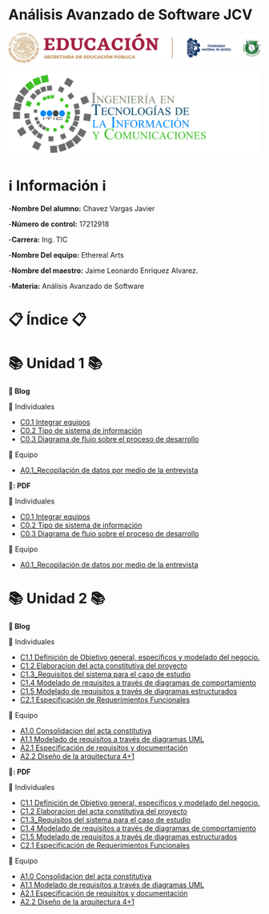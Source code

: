 # Análisis Avanzado de Software JCV
![](https://github.com/JavierChavez/AnalisisSoftwareJavierCV/blob/main/Img/liston%20de%20logos%20oficiales%20educacion-tecnm-itt.png?raw=true)

![](https://github.com/JavierChavez/AnalisisSoftwareJavierCV/blob/main/Img/TECNOLOGIAS-DE-LA-INFORMACION-Y-COMUNICACIONES_HEADING1-2048x672.png?raw=true)


# :information_source: Información :information_source: #

-**Nombre Del alumno:** Chavez Vargas Javier

-**Número de control:** 17212918

-**Carrera:** Ing. TIC

-**Nombre Del equipo:** Ethereal Arts

-**Nombre del maestro:** Jaime Leonardo Enriquez Alvarez.

-**Materia:** Análisis Avanzado de Software

# :clipboard: Índice :clipboard: #



<!-- Unidad 1 -->
# :books: Unidad 1 :books: #

**:open_file_folder: Blog**

:bust_in_silhouette: Individuales 

* [C0.1 Integrar equipos](https://github.com/JavierChavez/AnalisisSoftwareJavierCV/blob/main/Blog/C0.1_IntegrarEquiposdeTrabajo_ChavezVargasJavier.md)
* [C0.2  Tipo de sistema de información](https://github.com/JavierChavez/AnalisisSoftwareJavierCV/blob/main/Blog/C0.2_Tipo_de_Sistema_Desarrollar_ChavezVargasJAvier.md)
* [C0.3  Diagrama de flujo sobre el proceso de desarrollo](https://github.com/JavierChavez/AnalisisSoftwareJavierCV/blob/main/Blog/C0.3_DiagramadeFlujo_Proceso.md)

:busts_in_silhouette: Equipo

* [A0.1_Recopilación de datos por medio de la entrevista](https://github.com/JavierChavez/AnalisisSoftwareJavierCV/blob/main/Blog/A0.1_Data_collection_through_the_interview_ChavezVargasJavier.md)


**:open_file_folder:: PDF**


:bust_in_silhouette: Individuales 
* [C0.1 Integrar equipos](https://github.com/JavierChavez/AnalisisSoftwareJavierCV/blob/main/PDF/C0.1_IntegrarEquiposdeTrabajo_ChavezVargasJavier.pdf)
* [C0.2  Tipo de sistema de información](https://github.com/JavierChavez/AnalisisSoftwareJavierCV/blob/main/PDF/C0.2_Tipo_de_Sistema_Desarrollar_ChavezVargasJavier.pdf) 
* [C0.3  Diagrama de flujo sobre el proceso de desarrollo](https://github.com/JavierChavez/AnalisisSoftwareJavierCV/blob/main/PDF/C0.3_DiagramadeFlujoProcesodesarrollo_ChavezVargasJavier.pdf)


:busts_in_silhouette: Equipo


* [A0.1_Recopilación de datos por medio de la entrevista](https://github.com/JavierChavez/AnalisisSoftwareJavierCV/blob/main/PDF/A0.1_Data_collection_through_the_interview_ChavezVargasJavier.pdf)










<!-- Unidad 2 -->

# :books: Unidad 2 :books: #

**:open_file_folder: Blog**

:bust_in_silhouette: Individuales 

* [C1.1 Definición de Objetivo general, especificos y modelado del negocio.](https://github.com/JavierChavez/AnalisisSoftwareJavierCV/blob/main/Blog/C1.1_ObjetivosGenerales_especificos_ChavezVargasJavier.md)
* [C1.2 Elaboracion del acta constitutiva del proyecto](https://github.com/JavierChavez/AnalisisSoftwareJavierCV/blob/main/Blog/C1.2_Acta_Constitutiva_del_proyecto_ChavezVargasJavier.md)
* [C1.3_Requisitos del sistema para el caso de estudio](https://github.com/JavierChavez/AnalisisSoftwareJavierCV/blob/main/Blog/C1.3_Requisitos_del_sistema_para_caso_de_estudio_ChavezVargasJavier.md)
* [C1.4 Modelado de requisitos a través de diagramas de comportamiento](https://github.com/JavierChavez/AnalisisSoftwareJavierCV/blob/main/Blog/C1.4_Modelado_de_requisitos_a_trav%C3%A9s_de%20_diagramas_de_comportamiento_ChavezVargasJavier.md)
* [C1.5  Modelado de requisitos a través de diagramas estructurados](https://github.com/JavierChavez/AnalisisSoftwareJavierCV/blob/main/Blog/C1.5_UML_Estado_Componentes_Distribucion_ChavezVargasJavier.md)
* [C2.1 Especificación de Requerimientos Funcionales](https://github.com/JavierChavez/AnalisisSoftwareJavierCV/blob/main/Blog/C2.1_EspecificacionRequerimientos_Funcionales_ChavezVargasJavier.md)

:busts_in_silhouette: Equipo

* [A1.0 Consolidacion del acta constitutiva](https://github.com/JavierChavez/AnalisisSoftwareJavierCV/blob/main/Blog/A1.0_Consolidation_of_the_constitutive_act_ChavezVargasJavier.md)
* [A1.1  Modelado de requisitos a través de diagramas UML](https://github.com/JavierChavez/AnalisisSoftwareJavierCV/blob/main/Blog/A1.1_UML_Requirements_Modeling_ChavezVargasJavier.md)
* [A2.1 Especificación de requisitos y documentación](https://github.com/JavierChavez/AnalisisSoftwareJavierCV/blob/main/Blog/A2.1_ChavezJavier_EtherealArts.md)
* [A2.2 Diseño de la arquitectura 4+1](https://github.com/JavierChavez/AnalisisSoftwareJavierCV/blob/main/Blog/A2.2_4%2B1_architecture_design_ChavezVargasJavier.md)

**:open_file_folder:: PDF**


:bust_in_silhouette: Individuales 
* [C1.1 Definición de Objetivo general, especificos y modelado del negocio.](https://github.com/JavierChavez/AnalisisSoftwareJavierCV/blob/main/PDF/C1.1_ObjetivosGenerales_especificos_ChavezVargasJavier.pdf)
* [C1.2 Elaboracion del acta constitutiva del proyecto](https://github.com/JavierChavez/AnalisisSoftwareJavierCV/blob/main/PDF/C1.2_Acta_Constitutiva_del_proyecto_ChavezVargasJavier.pdf)
* [C1.3_Requisitos del sistema para el caso de estudio](https://github.com/JavierChavez/AnalisisSoftwareJavierCV/blob/main/PDF/C1.3_Requisitos_del_sistema_para_caso_de_estudio_ChavezVargasJavier.pdf)
* [C1.4 Modelado de requisitos a través de diagramas de comportamiento](https://github.com/JavierChavez/AnalisisSoftwareJavierCV/blob/main/PDF/C1.4_Modelado_de_requisitos_a_trav%C3%A9s_de%20_diagramas_de_comportamiento_ChavezVargasJavier.pdf)
* [C1.5  Modelado de requisitos a través de diagramas estructurados](https://github.com/JavierChavez/AnalisisSoftwareJavierCV/blob/main/PDF/C1.5_UML_Estado_Componentes_Distribucion_ChavezVargasJavier%20-%20Copy.pdf)
* [C2.1 Especificación de Requerimientos Funcionales](https://github.com/JavierChavez/AnalisisSoftwareJavierCV/blob/main/PDF/C2.1_EspecificacionRequerimientos_Funcionales_ChavezVargasJavier.pdf)


:busts_in_silhouette: Equipo


* [A1.0 Consolidacion del acta constitutiva](https://github.com/JavierChavez/AnalisisSoftwareJavierCV/blob/main/PDF/A1.0_Consolidation_of_the_constitutive_act_ChavezVargasJavier.pdf)
* [A1.1  Modelado de requisitos a través de diagramas UML](https://github.com/JavierChavez/AnalisisSoftwareJavierCV/blob/main/PDF/A1.1_UML_Requirements_Modeling_ChavezVargasJavier.pdf)
* [A2.1 Especificación de requisitos y documentación](https://github.com/JavierChavez/AnalisisSoftwareJavierCV/blob/main/PDF/A2.1_ChavezJavier_EtherealArts.pdf)
* [A2.2 Diseño de la arquitectura 4+1](https://github.com/JavierChavez/AnalisisSoftwareJavierCV/blob/main/PDF/A2.2_4%2B1_architecture_design_ChavezVargasJavier.pdf)
